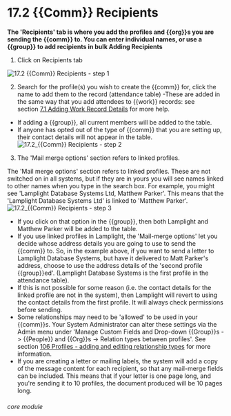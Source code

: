 # 17.2 {{Comm}} Recipients

**The &#039;Recipients&#039; tab is where you add the profiles and {{org}}s you are sending the {{comm}} to. You can enter individual names, or use a {{group}} to add recipients in bulk Adding Recipients**

1. Click on Recipients tab

![17.2 {{Comm}} Recipients - step 1](17.2_Communication_Recipients_im_1.png)

2. Search for the profile(s) you wish to create the {{comm}} for, click the name to add them to the record (attendance table)
-These are added in the same way that you add attendees to {{work}} records: see section [7.1 Adding Work Record Details](/help/index/p/7.1) for more help.
- If adding a {{group}}, all current members will be added to the table.
- If anyone has opted out of the type of {{comm}} that you are setting up, their contact details will not appear in the table.
![17.2_{{Comm}} Recipients - step 2](17.2_Communication_Recipients_im_2.png)

3. The &#039;Mail merge options&#039; section refers to linked profiles.

The 'Mail merge options' section refers to linked profiles. These are not switched on in all systems, but if they are in yours you will see names linked to other names when you type in the search box. For example, you might see 'Lamplight Database Systems Ltd, Matthew Parker'. This means that the 'Lamplight Database Systems Ltd' is linked to 'Matthew Parker'.  
![17.2_{{Comm}} Recipients - step 3](17.2_Communication_Recipients_im_3.png)

- If you click on that option in the {{group}}, then both Lamplight and Matthew Parker will be added to the table.
- If you use linked profiles in Lamplight, the &#039;Mail-merge options&#039; let you decide whose address details you are going to use to send the {{comm}} to. So, in the example above, if you want to send a letter to Lamplight Database Systems, but have it delivered to Matt Parker&#039;s address, choose to use the address details of the &#039;second profile {{group}}ed&#039;. (Lamplight Database Systems is the first profile in the attendance table).
- If this is not possible for some reason (i.e. the contact details for the linked profile are not in the system), then Lamplight will revert to using the contact details from the first profile. It will always check permissions before sending.
- Some relationships may need to be &#039;allowed&#039; to be used in your {{comm}}s. Your System Administrator can alter these settings via the Admin menu under &#039;Manage Custom Fields and Drop-down {{Group}}s -&gt; {{People}} and {{Org}}s -&gt; Relation types between profiles&#039;. See section [106 Profiles - adding and editing relationship types](/help/index/p/106) for more information.
- If you are creating a letter or mailing labels, the system will add a copy of the message content for each recipient, so that any mail-merge fields can be included. This means that if your letter is one page long, and you&#039;re sending it to 10 profiles, the document produced will be 10 pages long.

###### core module
